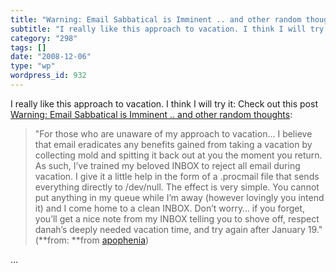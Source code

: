 ```yaml
---
title: "Warning: Email Sabbatical is Imminent .. and other random thoughts"
subtitle: "I really like this approach to vacation. I think I will try it: Check out this post [Warning: Email ..."
category: "298"
tags: []
date: "2008-12-06"
type: "wp"
wordpress_id: 932
---
```

I really like this approach to vacation. I think I will try it: Check out this post [Warning: Email Sabbatical is Imminent .. and other random thoughts](http://feeds.feedburner.com/~r/zephoria/thoughts/~3/476456764/warning_email_s.html):
> "For those who are unaware of my approach to vacation… I believe that email eradicates any benefits gained from taking a vacation by collecting mold and spitting it back out at you the moment you return. As such, I’ve trained my beloved INBOX to reject all email during vacation. I give it a little help in the form of a .procmail file that sends everything directly to /dev/null. The effect is very simple. You cannot put anything in my queue while I’m away (however lovingly you intend it) and I come home to a clean INBOX. Don’t worry… if you forget, you’ll get a nice note from my INBOX telling you to shove off, respect danah’s deeply needed vacation time, and try again after January 19." (**from: **from [apophenia](http://feeds.feedburner.com/zephoria/thoughts)) 

 …